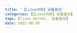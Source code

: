 ```yaml
---
title: '【Linux内核】设备驱动'
categories: [【Linux内核】设备驱动]
tags: [linux_kernel， 设备驱动]
date: 2022-06-30
---
```

